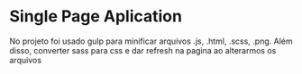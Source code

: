 # Single Page Aplication
No projeto foi usado gulp para minificar arquivos .js, .html, .scss, .png. Além disso, converter sass para css e dar refresh na pagina ao alterarmos os arquivos 
